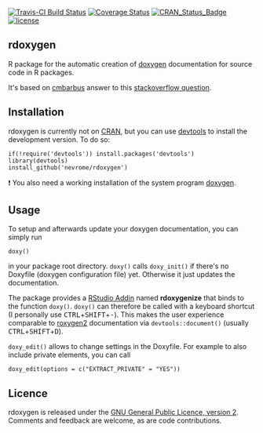 [![Travis-CI Build Status](https://travis-ci.org/nevrome/rdoxygen.svg?branch=master)](https://travis-ci.org/nevrome/rdoxygen) [![Coverage Status](https://img.shields.io/codecov/c/github/nevrome/rdoxygen/master.svg)](https://codecov.io/github/nevrome/rdoxygen?branch=master)
[![CRAN\_Status\_Badge](http://www.r-pkg.org/badges/version/rdoxygen)](http://cran.r-project.org/package=rdoxygen)
[![license](https://img.shields.io/badge/license-GPL%202-B50B82.svg)](https://www.r-project.org/Licenses/GPL-2)

rdoxygen
--------

R package for the automatic creation of [doxygen](http://www.doxygen.org) documentation for source code in R packages. 

It's based on [cmbarbus](http://stackoverflow.com/users/1174052/cmbarbu) answer to this [stackoverflow question](http://stackoverflow.com/questions/20713521/using-roxygen2-and-doxygen-on-the-same-package). 


Installation
------------

rdoxygen is currently not on [CRAN](http://cran.r-project.org/), but you can use [devtools](http://cran.r-project.org/web/packages/devtools/index.html) to install the development version. To do so:

    if(!require('devtools')) install.packages('devtools')
    library(devtools)
    install_github('nevrome/rdoxygen')

:exclamation: You also need a working installation of the system program [doxygen](http://www.stack.nl/~dimitri/doxygen/download.html). 

Usage
-----

To setup and afterwards update your doxygen documentation, you can simply run 

```{r}
doxy()
```

in your package root directory. `doxy()` calls `doxy_init()` if there's no Doxyfile (doxygen configuration file) yet. Otherwise it just updates the documentation. 

The package provides a [RStudio Addin](https://rstudio.github.io/rstudioaddins/) named **rdoxygenize** that binds to the function `doxy()`. `doxy()` can therefore be called with a keyboard shortcut (I personally use <kbd>CTRL</kbd>+<kbd>SHIFT</kbd>+<kbd>-</kbd>). This makes the user experience comparable to [roxygen2](https://github.com/yihui/roxygen2) documentation via `devtools::document()` (usually <kbd>CTRL</kbd>+<kbd>SHIFT</kbd>+<kbd>D</kbd>). 

`doxy_edit()` allows to change settings in the Doxyfile. For example to also include private elements, you can call

```{r}
doxy_edit(options = c("EXTRACT_PRIVATE" = "YES"))
```

Licence
-------

rdoxygen is released under the [GNU General Public Licence, version 2](http://www.r-project.org/Licenses/GPL-2). Comments and feedback are welcome, as are code contributions.